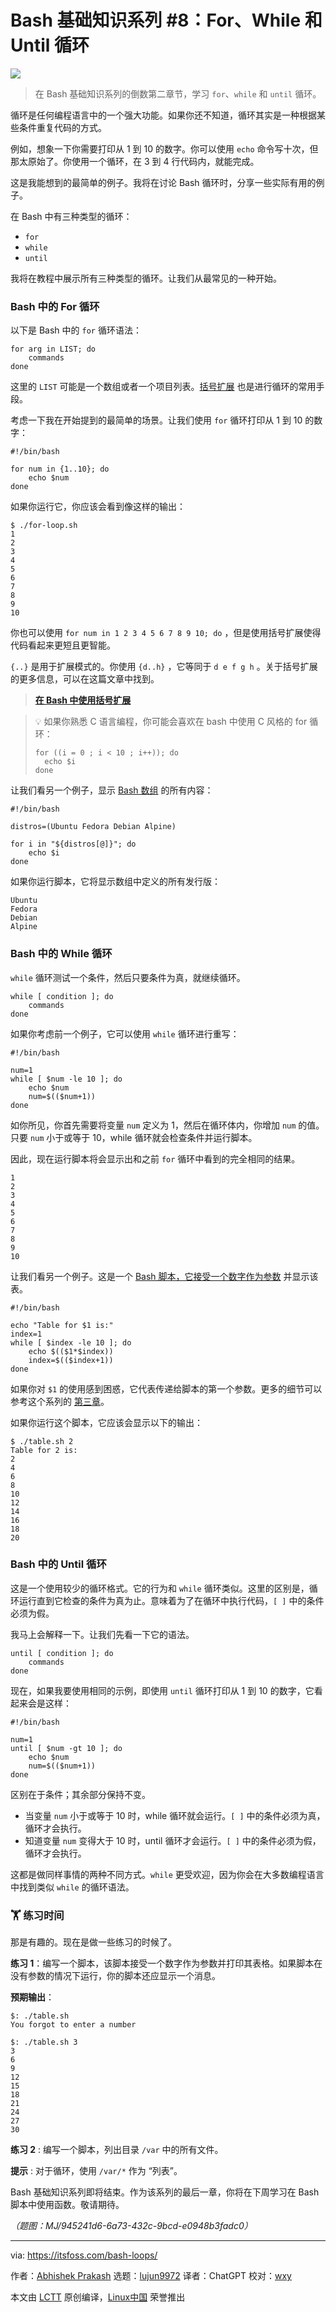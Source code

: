 [#]: subject: "Bash Basics Series #8: For, While and Until Loops"
[#]: via: "https://itsfoss.com/bash-loops/"
[#]: author: "Abhishek Prakash https://itsfoss.com/author/abhishek/"
[#]: collector: "lujun9972"
[#]: translator: "ChatGPT"
[#]: reviewer: "wxy"
[#]: publisher: "wxy"
[#]: url: "https://linux.cn/article-16114-1.html"

Bash 基础知识系列 #8：For、While 和 Until 循环
======

![][0]

> 在 Bash 基础知识系列的倒数第二章节，学习 `for`、`while` 和 `until` 循环。

循环是任何编程语言中的一个强大功能。如果你还不知道，循环其实是一种根据某些条件重复代码的方式。

例如，想象一下你需要打印从 1 到 10 的数字。你可以使用 `echo` 命令写十次，但那太原始了。你使用一个循环，在 3 到 4 行代码内，就能完成。

这是我能想到的最简单的例子。我将在讨论 Bash 循环时，分享一些实际有用的例子。

在 Bash 中有三种类型的循环：

  * `for`
  * `while`
  * `until`

我将在教程中展示所有三种类型的循环。让我们从最常见的一种开始。

### Bash 中的 For 循环

以下是 Bash 中的 `for` 循环语法：

```
for arg in LIST; do
    commands
done
```

这里的 `LIST` 可能是一个数组或者一个项目列表。[括号扩展][1] 也是进行循环的常用手段。

考虑一下我在开始提到的最简单的场景。让我们使用 `for` 循环打印从 1 到 10 的数字：

```
#!/bin/bash

for num in {1..10}; do
    echo $num
done
```

如果你运行它，你应该会看到像这样的输出：

```
$ ./for-loop.sh
1
2
3
4
5
6
7
8
9
10
```

你也可以使用 `for num in 1 2 3 4 5 6 7 8 9 10; do` ，但是使用括号扩展使得代码看起来更短且更智能。

`{..}` 是用于扩展模式的。你使用 `{d..h}` ，它等同于 `d e f g h` 。关于括号扩展的更多信息，可以在这篇文章中找到。

> **[在 Bash 中使用括号扩展][2]**

> 💡 如果你熟悉 C 语言编程，你可能会喜欢在 bash 中使用 C 风格的 for 循环：
>
> ```
> for ((i = 0 ; i < 10 ; i++)); do
>   echo $i
> done
> ```

让我们看另一个例子，显示 [Bash 数组][3] 的所有内容：

```
#!/bin/bash

distros=(Ubuntu Fedora Debian Alpine)

for i in "${distros[@]}"; do
    echo $i
done
```

如果你运行脚本，它将显示数组中定义的所有发行版：

```
Ubuntu
Fedora
Debian
Alpine
```

### Bash 中的 While 循环

`while` 循环测试一个条件，然后只要条件为真，就继续循环。

```
while [ condition ]; do
    commands
done
```

如果你考虑前一个例子，它可以使用 `while` 循环进行重写：

```
#!/bin/bash

num=1
while [ $num -le 10 ]; do
    echo $num
    num=$(($num+1))
done
```

如你所见，你首先需要将变量 `num` 定义为 1，然后在循环体内，你增加 `num` 的值。只要 `num` 小于或等于 10，while 循环就会检查条件并运行脚本。

因此，现在运行脚本将会显示出和之前 `for` 循环中看到的完全相同的结果。

```
1
2
3
4
5
6
7
8
9
10
```

让我们看另一个例子。这是一个 [Bash 脚本，它接受一个数字作为参数][4] 并显示该表。

```
#!/bin/bash

echo "Table for $1 is:"
index=1
while [ $index -le 10 ]; do
    echo $(($1*$index))
    index=$(($index+1))
done
```

如果你对 `$1` 的使用感到困惑，它代表传递给脚本的第一个参数。更多的细节可以参考这个系列的 [第三章][4]。

如果你运行这个脚本，它应该会显示以下的输出：

```
$ ./table.sh 2
Table for 2 is:
2
4
6
8
10
12
14
16
18
20
```

### Bash 中的 Until 循环

这是一个使用较少的循环格式。它的行为和 `while` 循环类似。这里的区别是，循环运行直到它检查的条件为真为止。意味着为了在循环中执行代码，`[ ]` 中的条件必须为假。

我马上会解释一下。让我们先看一下它的语法。

```
until [ condition ]; do
    commands
done
```

现在，如果我要使用相同的示例，即使用 `until` 循环打印从 1 到 10 的数字，它看起来会是这样：

```
#!/bin/bash

num=1
until [ $num -gt 10 ]; do
    echo $num
    num=$(($num+1))
done
```

区别在于条件；其余部分保持不变。

  * 当变量 `num` 小于或等于 10 时，while 循环就会运行。`[ ]` 中的条件必须为真，循环才会执行。
  * 知道变量 `num` 变得大于 10 时，until 循环才会运行。`[ ]` 中的条件必须为假，循环才会执行。

这都是做同样事情的两种不同方式。`while` 更受欢迎，因为你会在大多数编程语言中找到类似 `while` 的循环语法。

### 🏋️ 练习时间

那是有趣的。现在是做一些练习的时候了。

**练习 1**：编写一个脚本，该脚本接受一个数字作为参数并打印其表格。如果脚本在没有参数的情况下运行，你的脚本还应显示一个消息。

**预期输出**：

```
$: ./table.sh
You forgot to enter a number

$: ./table.sh 3
3
6
9
12
15
18
21
24
27
30
```

**练习 2** : 编写一个脚本，列出目录 `/var` 中的所有文件。

**提示** : 对于循环，使用 `/var/*` 作为 “列表”。

Bash 基础知识系列即将结束。作为该系列的最后一章，你将在下周学习在 Bash 脚本中使用函数。敬请期待。

*（题图：MJ/945241d6-6a73-432c-9bcd-e0948b3fadc0）*

--------------------------------------------------------------------------------

via: https://itsfoss.com/bash-loops/

作者：[Abhishek Prakash][a]
选题：[lujun9972][b]
译者：ChatGPT
校对：[wxy](https://github.com/wxy)

本文由 [LCTT](https://github.com/LCTT/TranslateProject) 原创编译，[Linux中国](https://linux.cn/) 荣誉推出

[a]: https://itsfoss.com/author/abhishek/
[b]: https://github.com/lujun9972
[1]: https://linuxhandbook.com/brace-expansion/?ref=itsfoss.com
[2]: https://linuxhandbook.com/brace-expansion/?ref=itsfoss.com
[3]: https://itsfoss.com/bash-arrays/
[4]: https://itsfoss.com/bash-pass-arguments/
[5]: https://itsfoss.community/uploads/default/optimized/1X/f274f9749e3fd8b4d6fbae1cf90c5c186d2f699c_2_180x180.png
[0]: https://img.linux.net.cn/data/attachment/album/202308/21/100731qmt2cmxnyub9xm62.jpg